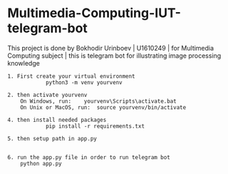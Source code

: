 # Multimedia-Computing-IUT-telegram-bot
This project is done by Bokhodir Urinboev | U1610249 | for Multimedia Computing subject | this is telegram bot for illustrating image processing knowledge  
```
1. First create your virtual environment
			python3 -m venv yourvenv

2. then activate yourvenv
	On Windows, run:  	yourvenv\Scripts\activate.bat
	On Unix or MacOS, run: 	source yourvenv/bin/activate

4. then install needed packages
			pip install -r requirements.txt

5. then setup path in app.py 

 
6. run the app.py file in order to run telegram bot
	python app.py
```
